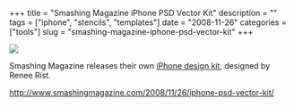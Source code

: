 +++
title = "Smashing Magazine iPhone PSD Vector Kit"
description = ""
tags = ["iphone", "stencils", "templates"]
date = "2008-11-26"
categories = ["tools"]
slug = "smashing-magazine-iphone-psd-vector-kit"
+++


<div class="tool-screenshot mb1"><a href="http://www.smashingmagazine.com/2008/11/26/iphone-psd-vector-kit/"><img id="bluga-thumbnail-2831" class="bluga-thumbnail custom" src="/media/bluga/
wt523233a4cdbc8_custom.jpg"/></a></div><p>Smashing Magazine releases their own <a href="http://www.smashingmagazine.com/2008/11/26/iphone-psd-vector-kit/">iPhone design kit</a>, designed by Renee Rist.</p>
  
<p><a href="http://www.smashingmagazine.com/2008/11/26/iphone-psd-vector-kit/">http://www.smashingmagazine.com/2008/11/26/iphone-psd-vector-kit/</a></p>
      
